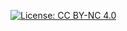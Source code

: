 [![License: CC BY-NC 4.0](https://img.shields.io/badge/License-CC%20BY--NC%204.0-lightblue.svg)](https://creativecommons.org/licenses/by-nc/4.0/)
